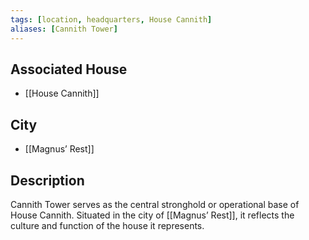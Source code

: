 ```yaml
---
tags: [location, headquarters, House Cannith]
aliases: [Cannith Tower]
---
```


## Associated House
- [[House Cannith]]

## City
- [[Magnus’ Rest]]

## Description
Cannith Tower serves as the central stronghold or operational base of House Cannith. Situated in the city of [[Magnus’ Rest]], it reflects the culture and function of the house it represents.
